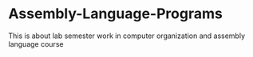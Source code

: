 # Assembly-Language-Programs
This is about lab semester work in computer organization and assembly language course
